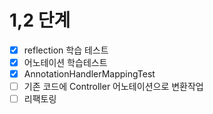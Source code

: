 # 1,2 단계

- [x] reflection 학습 테스트
- [x] 어노테이션 학습테스트
- [x] AnnotationHandlerMappingTest 
- [ ] 기존 코드에 Controller 어노테이션으로 변환작업
- [ ] 리팩토링
